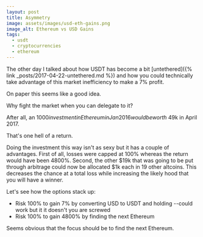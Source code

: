 ```yaml
---
layout: post
title: Asymmetry
image: assets/images/usd-eth-gains.png
image_alt: Ethereum vs USD Gains
tags:
  - usdt
  - cryptocurrencies
  - ethereum
---
```


The other day I talked about how USDT has become a bit [untethered]({% link _posts/2017-04-22-untethered.md %}) and how you could technically take advantage of this market inefficiency to make a 7% profit.

On paper this seems like a good idea.

Why fight the market when you can delegate to it?

After all, an $1000 investment in Ethereum in Jan 2016 would be worth ~$49k in April 2017.

That's one hell of a return.

Doing the investment this way isn't as sexy but it has a couple of advantages. First of all, losses were capped at 100% whereas the return would have been 4800%. Second, the other $19k that was going to be put through arbitrage could now be allocated $1k each in 19 other altcoins. This decreases the chance at a total loss while increasing the likely hood that you will have a winner.

Let's see how the options stack up:
- Risk 100% to gain 7% by converting USD to USDT and holding --could work but it it doesn't you are screwed
- Risk 100% to gain 4800% by finding the next Ethereum

Seems obvious that the focus should be to find the next Ethereum.
